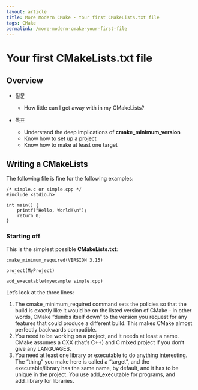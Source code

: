 ```yaml
---
layout: article
title: More Modern CMake - Your first CMakeLists.txt file
tags: CMake
permalink: /more-modern-cmake-your-first-file
---
```


# Your first CMakeLists.txt file

## Overview

* 질문
  * How little can I get away with in my CMakeLists?

* 목표
  * Understand the deep implications of **cmake_minimum_version**
  * Know how to set up a project
  * Know how to make at least one target

## Writing a CMakeLists

The following file is fine for the following examples:
```
/* simple.c or simple.cpp */
#include <stdio.h>

int main() {
    printf("Hello, World!\n");
    return 0;
}
```

### Starting off

This is the simplest possible **CMakeLists.txt**:
```
cmake_minimum_required(VERSION 3.15)

project(MyProject)

add_executable(myexample simple.cpp)
```

Let’s look at the three lines:

1. The cmake_minimum_required command sets the policies so that the build is exactly like it would be on the listed version of CMake - in other words, CMake “dumbs itself down” to the version you request for any features that could produce a different build. This makes CMake almost perfectly backwards compatible.
2. You need to be working on a project, and it needs at least a name. CMake assumes a CXX (that’s C++) and C mixed project if you don’t give any LANGUAGES.
3. You need at least one library or executable to do anything interesting. The “thing” you make here is called a “target”, and the executable/library has the same name, by default, and it has to be unique in the project. You use add_executable for programs, and add_library for libraries.
